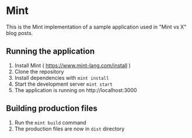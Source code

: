 # Mint
This is the Mint implementation of a sample application used in "Mint vs X" blog
posts.

## Running the application

1. Install Mint ( https://www.mint-lang.com/install )
2. Clone the repository
3. Install dependencies with `mint install`
4. Start the development server `mint start`
6. The application is running on http://localhost:3000

## Building production files

1. Run the `mint build` command
2. The production files are now in `dist` directory
